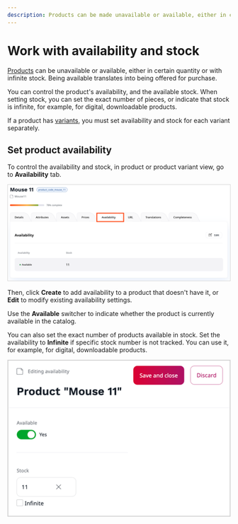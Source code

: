 ```yaml
---
description: Products can be made unavailable or available, either in certain quantity or with infinite stock.
---
```


# Work with availability and stock

[Products](products.md) can be unavailable or available, either in certain quantity or with infinite stock.
Being available translates into being offered for purchase.

You can control the product's availability, and the available stock.
When setting stock, you can set the exact number of pieces, or indicate that stock is infinite, for example, for digital, downloadable products.

If a product has [variants](work_with_product_variants.md), you must set availability and stock for each variant separately.

## Set product availability

To control the availability and stock, in product or product variant view, go to **Availability** tab.

![Product availability](img/product_availability_tab.png "Product availability")

Then, click **Create** to add availability to a product that doesn't have it, or **Edit** to modify existing availability settings.

Use the **Available** switcher to indicate whether the product is currently available in the catalog.

You can also set the exact number of products available in stock.
Set the availability to **Infinite** if specific stock number is not tracked.
You can use it, for example, for digital, downloadable products.

![Setting product availability and stock](img/product_availability.png "Setting product availability and stock")

